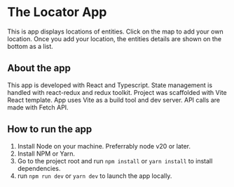 # The Locator App
This is app displays locations of entities. Click on the map to add your own location. Once you add your location, the entities details are shown on the bottom as a list.

## About the app
This app is developed with React and Typescript. State management is handled with react-redux and redux toolkit. Project was scaffolded with Vite React template. App uses Vite as a build tool and dev server. API calls are made with Fetch API.

## How to run the app
1. Install Node on your machine. Preferrably node v20 or later.
2. Install NPM or Yarn.
3. Go to the project root and run `npm install` or `yarn install` to install dependencies.
4. run `npm run dev` or `yarn dev` to launch the app locally.